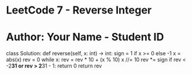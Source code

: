 # LeetCode 7 - Reverse Integer
# Author: Your Name - Student ID

class Solution:
    def reverse(self, x: int) -> int:
        sign = 1 if x >= 0 else -1
        x = abs(x)
        rev = 0
        while x:
            rev = rev * 10 + (x % 10)
            x //= 10
        rev *= sign
        if rev < -2**31 or rev > 2**31 - 1:
            return 0
        return rev
